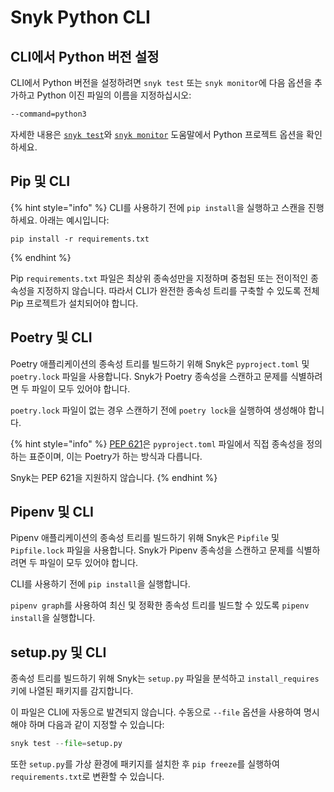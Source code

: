 # Snyk Python CLI

## CLI에서 Python 버전 설정

CLI에서 Python 버전을 설정하려면 `snyk test` 또는 `snyk monitor`에 다음 옵션을 추가하고 Python 이진 파일의 이름을 지정하십시오:

```sh
--command=python3
```

자세한 내용은 [`snyk test`](../../snyk-cli/commands/test.md)와 [`snyk monitor`](../../snyk-cli/commands/monitor.md) 도움말에서 Python 프로젝트 옵션을 확인하세요.

## Pip 및 CLI

{% hint style="info" %}
CLI를 사용하기 전에 `pip install`을 실행하고 스캔을 진행하세요. 아래는 예시입니다:

```
pip install -r requirements.txt
```
{% endhint %}

Pip `requirements.txt` 파일은 최상위 종속성만을 지정하며 중첩된 또는 전이적인 종속성을 지정하지 않습니다. 따라서 CLI가 완전한 종속성 트리를 구축할 수 있도록 전체 Pip 프로젝트가 설치되어야 합니다.

## Poetry 및 CLI

Poetry 애플리케이션의 종속성 트리를 빌드하기 위해 Snyk은 `pyproject.toml` 및 `poetry.lock` 파일을 사용합니다. Snyk가 Poetry 종속성을 스캔하고 문제를 식별하려면 두 파일이 모두 있어야 합니다.

`poetry.lock` 파일이 없는 경우 스캔하기 전에 `poetry lock`을 실행하여 생성해야 합니다.

{% hint style="info" %}
[PEP 621](https://peps.python.org/pep-0621/)은 `pyproject.toml` 파일에서 직접 종속성을 정의하는 표준이며, 이는 Poetry가 하는 방식과 다릅니다.&#x20;

Snyk는 PEP 621을 지원하지 않습니다.
{% endhint %}

## Pipenv 및 CLI

Pipenv 애플리케이션의 종속성 트리를 빌드하기 위해 Snyk은 `Pipfile` 및 `Pipfile.lock` 파일을 사용합니다. Snyk가 Pipenv 종속성을 스캔하고 문제를 식별하려면 두 파일이 모두 있어야 합니다.

CLI를 사용하기 전에 `pip install`을 실행합니다.

`pipenv graph`를 사용하여 최신 및 정확한 종속성 트리를 빌드할 수 있도록 `pipenv install`을 실행합니다.

## setup.py 및 CLI

종속성 트리를 빌드하기 위해 Snyk는 `setup.py` 파일을 분석하고 `install_requires` 키에 나열된 패키지를 감지합니다.

이 파일은 CLI에 자동으로 발견되지 않습니다. 수동으로 `--file` 옵션을 사용하여 명시해야 하며 다음과 같이 지정할 수 있습니다:

```python
snyk test --file=setup.py
```

또한 `setup.py`를 가상 환경에 패키지를 설치한 후 `pip freeze`를 실행하여 `requirements.txt`로 변환할 수 있습니다.